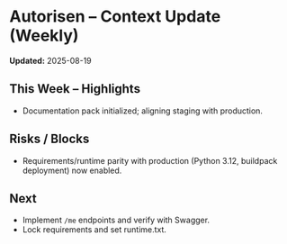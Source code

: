 # Autorisen – Context Update (Weekly)
**Updated:** 2025-08-19

## This Week – Highlights
- Documentation pack initialized; aligning staging with production.

## Risks / Blocks
- Requirements/runtime parity with production (Python 3.12, buildpack deployment) now enabled.

## Next
- Implement `/me` endpoints and verify with Swagger.
- Lock requirements and set runtime.txt.
